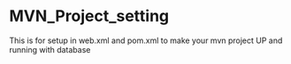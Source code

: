 # MVN_Project_setting
This is for setup in web.xml and pom.xml to make your mvn project UP and running with database
